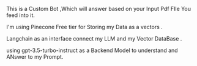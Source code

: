 This is a Custom Bot ,Which will answer based on your Input Pdf FIle You feed into it.

I'm using Pinecone Free tier for Storing my Data as a vectors .

Langchain as an interface connect my LLM and my Vector DataBase .

using gpt-3.5-turbo-instruct as a Backend Model to understand and ANswer to my Prompt.
